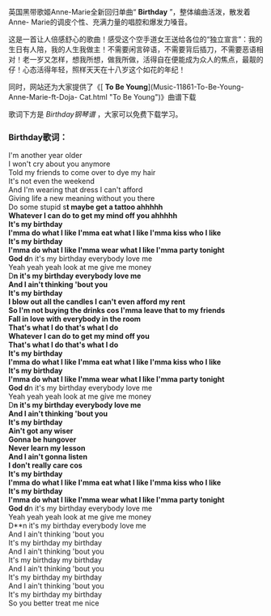 

英国黑带歌姬Anne-Marie全新回归单曲“ **Birthday** ”，整体编曲活泼，散发着Anne-
Marie的调皮个性、充满力量的唱腔和爆发力嗓音。

这是一首让人倍感舒心的歌曲！感受这个空手道女王送给各位的“独立宣言”：我的生日有人陪，我的人生我做主！不需要闲言碎语，不需要背后插刀，不需要恶语相对！老一岁又怎样，想我所想，做我所做，活得自在便能成为众人的焦点，最靓的仔！心态活得年轻，照样天天在十八岁这个如花的年纪！

同时，网站还为大家提供了《[ **To Be Young**](Music-11861-To-Be-Young-Anne-Marie-ft-Doja-
Cat.html "To Be Young")》曲谱下载

歌词下方是 _Birthday钢琴谱_ ，大家可以免费下载学习。

### Birthday歌词：

I'm another year older  
I won't cry about you anymore  
Told my friends to come over to dye my hair  
It's not even the weekend  
And I'm wearing that dress I can't afford  
Giving life a new meaning without you there  
Do some stupid s**t maybe get a tattoo ahhhhh  
Whatever I can do to get my mind off you ahhhhh  
It's my birthday  
I'mma do what I like I'mma eat what I like I'mma kiss who I like  
It's my birthday  
I'mma do what I like I'mma wear what I like I'mma party tonight  
God d**n it's my birthday everybody love me  
Yeah yeah yeah look at me give me money  
D**n it's my birthday everybody love me  
And I ain't thinking 'bout you  
It's my birthday  
I blow out all the candles I can't even afford my rent  
So I'm not buying the drinks cos I'mma leave that to my friends  
Fall in love with everybody in the room  
That's what I do that's what I do  
Whatever I can do to get my mind off you  
That's what I do that's what I do  
It's my birthday  
I'mma do what I like I'mma eat what I like I'mma kiss who I like  
It's my birthday  
I'mma do what I like I'mma wear what I like I'mma party tonight  
God d**n it's my birthday everybody love me  
Yeah yeah yeah look at me give me money  
D**n it's my birthday everybody love me  
And I ain't thinking 'bout you  
It's my birthday  
Ain't got any wiser  
Gonna be hungover  
Never learn my lesson  
And I ain't gonna listen  
I don't really care cos  
It's my birthday  
I'mma do what I like I'mma eat what I like I'mma kiss who I like  
It's my birthday  
I'mma do what I like I'mma wear what I like I'mma party tonight  
God d**n it's my birthday everybody love me  
Yeah yeah yeah look at me give me money  
D**n it's my birthday everybody love me  
And I ain't thinking 'bout you  
It's my birthday my birthday  
And I ain't thinking 'bout you  
It's my birthday my birthday  
And I ain't thinking 'bout you  
It's my birthday my birthday  
And I ain't thinking 'bout you  
It's my birthday my birthday  
So you better treat me nice

